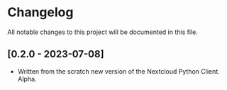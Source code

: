 # Changelog

All notable changes to this project will be documented in this file.

## [0.2.0 - 2023-07-08]

- Written from the scratch new version of the Nextcloud Python Client. Alpha.
